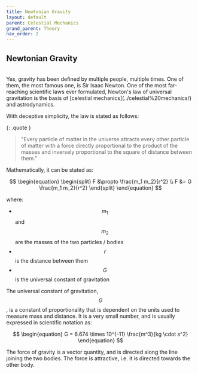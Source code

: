```yaml
---
title: Newtonian Gravity
layout: default
parent: Celestial Mechanics
grand_parent: Theory
nav_order: 2
---
```


## Newtonian Gravity

<br />
Yes, gravity has been defined by multiple people, multiple times. One of them, the most famous one, is Sir Isaac Newton. One of the most far-reaching scientific laws ever formulated, Newton's law of universal gravitation is the basis of [celestial mechanics](../celestial%20mechanics/) and astrodynamics.

With deceptive simplicity, the law is stated as follows:

{: .quote }

> "Every particle of matter in the universe attracts every other particle of matter with a force directly proportional to the product of the masses and inversely proportional to the square of distance between them."

Mathematically, it can be stated as:

$$
\begin{equation}
  \begin{split}
    F &\propto \frac{m_1 m_2}{r^2} \\
    F &= G \frac{m_1 m_2}{r^2}
  \end{split}
\end{equation}
$$

where:

- $$m_1$$ and $$m_2$$ are the masses of the two particles / bodies
- $$r$$ is the distance between them
- $$G$$ is the universal constant of gravitation

The universal constant of gravitation, $$G$$, is a constant of proportionality that is dependent on the units used to measure mass and distance. It is a very small number, and is usually expressed in scientific notation as:

$$
\begin{equation}
  G = 6.674 \times 10^{-11} \frac{m^3}{kg \cdot s^2}
\end{equation}
$$

The force of gravity is a vector quantity, and is directed along the line joining the two bodies. The force is attractive, i.e. it is directed towards the other body.
